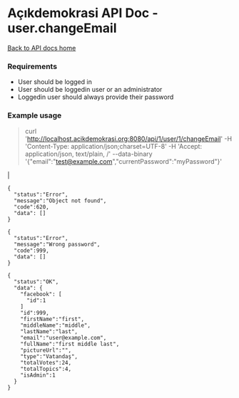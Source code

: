 # Açıkdemokrasi API Doc - user.changeEmail

[Back to API docs home](Home)

### Requirements
- User should be logged in
- User should be loggedin user or an administrator
- Loggedin user should always provide their password

### Example usage

>    curl 'http://localhost.acikdemokrasi.org:8080/api/1/user/1/changeEmail' -H 'Content-Type: application/json;charset=UTF-8' -H 'Accept: application/json, text/plain, /' --data-binary '{"email":"test@example.com","currentPassword":"myPassword"}'

|

```
{
  "status":"Error",
  "message":"Object not found",
  "code":620,
  "data": []
}
```
```
{
  "status":"Error",
  "message":"Wrong password",
  "code":999,
  "data": []
}
```
```
{
  "status":"OK",
  "data": {
    "facebook": [
      "id":1
    ]
    "id":999,
    "firstName":"first",
    "middleName":"middle",
    "lastName":"last",
    "email":"user@example.com",
    "fullName":"first middle last",
    "pictureUrl":"",
    "type":"Vatandaş",
    "totalVotes":24,
    "totalTopics":4,
    "isAdmin":1
  }
}
```